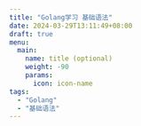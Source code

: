 ```yaml
---
title: "Golang学习 基础语法"
date: 2024-03-29T13:11:49+08:00
draft: true
menu:
  main:
    name: title (optional)
    weight: -90
    params:
      icon: icon-name
tags:
  - "Golang"
  - "基础语法"
---
```


